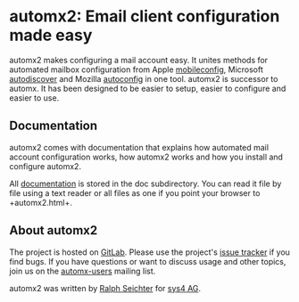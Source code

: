 # automx2: Email client configuration made easy

automx2 makes configuring a mail account easy. It unites methods for automated mailbox configuration from Apple
[mobileconfig](https://support.apple.com/de-de/guide/profile-manager/pmdbd71ebc9/mac), Microsoft
[autodiscover](https://docs.microsoft.com/de-de/exchange/architecture/client-access/autodiscover?view=exchserver-2019)
and Mozilla [autoconfig](https://developer.mozilla.org/de/docs/Mozilla/Thunderbird/Autokonfiguration) in one tool.
automx2 is successor to automx. It has been designed to be easier to setup, easier to configure and easier to use.

## Documentation

automx2 comes with documentation that explains how automated mail account configuration works, how automx2 works and how
you install and configure automx2.

All [documentation](https://gitlab.com/automx/automx2/blob/master/doc/automx2.adoc) is stored in the doc subdirectory.
You can read it file by file using a text reader or all files as one if you point your browser to +automx2.html+.

## About automx2

The project is hosted on [GitLab](https://gitlab.com/automx/automx2).
Please use the project's [issue tracker](https://gitlab.com/automx/automx2/issues) if you find bugs.
If you have questions or want to discuss usage and other topics, join us on the
[automx-users](https://mail.sys4.de/cgi-bin/mailman/listinfo/automx-users) mailing list.

automx2 was written by [Ralph Seichter](https://gitlab.com/rseichter) for [sys4 AG](https://sys4.de).
